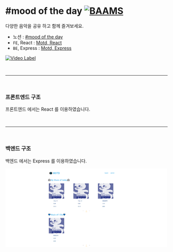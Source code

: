 # #mood of the day [![BAAMS](https://hits.seeyoufarm.com/api/count/incr/badge.svg?url=https%3A%2F%2Fgithub.com%2Fmotd-5%2Fhit-counter&count_bg=%2379C83D&title_bg=%23555555&icon=&icon_color=%23E7E7E7&title=hits&edge_flat=false)](https://hits.seeyoufarm.com)

다양한 음악을 공유 하고 함께 즐겨보세요.

- 노션 : [#mood of the day](https://www.notion.so/mood_of_the_day-5d205eaf31d24e4e8ca8d51478927b51)
- `FE`, React : [Motd, React](https://github.com/motd-5/motd-frontend)
- `BE`, Express : [Motd, Express](https://github.com/motd-5/motd-backend)

[![Video Label](http://img.youtube.com/vi/G5P7WP_DokU/0.jpg)](https://youtu.be/G5P7WP_DokU)

<br><hr><br>

### 프론트엔드 구조

프론트엔드 에서는 React 를 이용하였습니다.

<br><hr><br>

### 백엔드 구조

백엔드 에서는 Express 를 이용하였습니다.

<!-- <p align="center"><img src="https://github.com/motd-5/.github/blob/main/profile/diagram.png"/></p> -->



<p align="center"><img src="https://github.com/motd-5/.github/blob/main/profile/preview.png"/></p>
